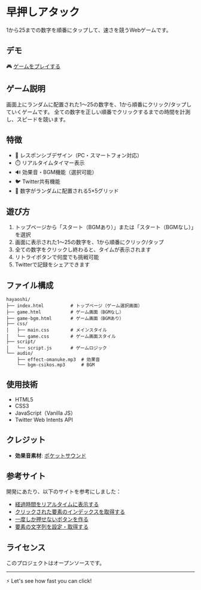 # 早押しアタック

1から25までの数字を順番にタップして、速さを競うWebゲームです。

## デモ

🎮 [ゲームをプレイする](https://taiyo8911.github.io/hayaoshi/)

## ゲーム説明

画面上にランダムに配置された1〜25の数字を、1から順番にクリック/タップしていくゲームです。
全ての数字を正しい順番でクリックするまでの時間を計測し、スピードを競います。

## 特徴

- 📱 レスポンシブデザイン（PC・スマートフォン対応）
- ⏱️ リアルタイムタイマー表示
- 🔊 効果音・BGM機能（選択可能）
- 🐦 Twitter共有機能
- 🎲 数字がランダムに配置される5×5グリッド

## 遊び方

1. トップページから「スタート（BGMあり）」または「スタート（BGMなし）」を選択
2. 画面に表示された1〜25の数字を、1から順番にクリック/タップ
3. 全ての数字をクリックし終わると、タイムが表示されます
4. リトライボタンで何度でも挑戦可能
5. Twitterで記録をシェアできます

## ファイル構成

```
hayaoshi/
├── index.html          # トップページ（ゲーム選択画面）
├── game.html           # ゲーム画面（BGMなし）
├── game-bgm.html       # ゲーム画面（BGMあり）
├── css/
│   ├── main.css        # メインスタイル
│   └── game.css        # ゲーム画面スタイル
├── script/
│   └── script.js       # ゲームロジック
└── audio/
    ├── effect-omanuke.mp3  # 効果音
    └── bgm-csikos.mp3      # BGM
```

## 使用技術

- HTML5
- CSS3
- JavaScript（Vanilla JS）
- Twitter Web Intents API

## クレジット

- **効果音素材**: [ポケットサウンド](https://pocket-se.info/)

## 参考サイト

開発にあたり、以下のサイトを参考にしました：

- [経過時間をリアルタイムに表示する](https://www.nishishi.com/javascript-tips/setinterval-passage.html)
- [クリックされた要素のインデックスを取得する](https://ja.stackoverflow.com/questions/51144/javascript%E3%81%A7%E3%82%AF%E3%83%AA%E3%83%83%E3%82%AF%E3%81%95%E3%82%8C%E3%81%9F%E8%A6%81%E7%B4%A0%E3%81%AEindex%E3%82%92%E5%8F%96%E5%BE%97%E3%81%97%E3%81%9F%E3%81%84)
- [一度しか押せないボタンを作る](https://www.nishishi.com/javascript-tips/button-disabled.html)
- [要素の文字列を設定・取得する](https://kita-note.com/js-edit-text)

## ライセンス

このプロジェクトはオープンソースです。

---

⚡ Let's see how fast you can click!
